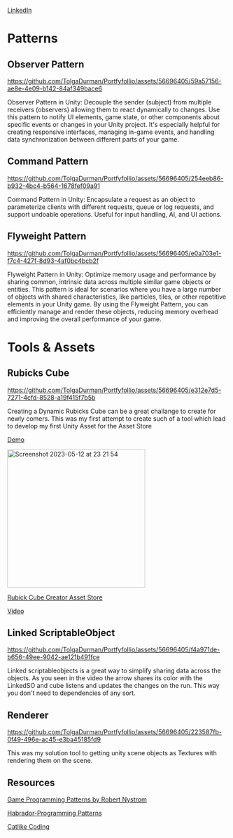 [LinkedIn](https://www.linkedin.com/in/tolgadurman/)

# Patterns

## **Observer Pattern**

https://github.com/TolgaDurman/Portfyfollio/assets/56696405/59a57156-ae8e-4e09-b142-84af349bace6


Observer Pattern in Unity: Decouple the sender (subject) from multiple receivers (observers) allowing them to react dynamically to changes. Use this pattern to notify UI elements, game state, or other components about specific events or changes in your Unity project. It's especially helpful for creating responsive interfaces, managing in-game events, and handling data synchronization between different parts of your game.


## **Command Pattern**

https://github.com/TolgaDurman/Portfyfollio/assets/56696405/254eeb86-b932-4bc4-b564-1678fef09a91

Command Pattern in Unity: Encapsulate a request as an object to parameterize clients with different requests, queue or log requests, and support undoable operations. Useful for input handling, AI, and UI actions.


## **Flyweight Pattern**

https://github.com/TolgaDurman/Portfyfollio/assets/56696405/e0a703e1-f7c4-427f-8d93-4af0bc4bcb2f

Flyweight Pattern in Unity: Optimize memory usage and performance by sharing common, intrinsic data across multiple similar game objects or entities. This pattern is ideal for scenarios where you have a large number of objects with shared characteristics, like particles, tiles, or other repetitive elements in your Unity game. By using the Flyweight Pattern, you can efficiently manage and render these objects, reducing memory overhead and improving the overall performance of your game.


# Tools & Assets

## **Rubicks Cube**

https://github.com/TolgaDurman/Portfyfollio/assets/56696405/e312e7d5-7271-4cfd-8528-a19f415f7b5b

Creating a Dynamic Rubicks Cube can be a great challange to create for newly comers. This was my first attempt to create such of a tool which lead to develop my first Unity Asset for the Asset Store 

[Demo](https://tolgadurman.itch.io/rubiks-cube)

<img width="315" alt="Screenshot 2023-05-12 at 23 21 54" src="https://github.com/TolgaDurman/Portfyfollio/assets/56696405/d7910ccc-2362-4285-a4c5-fa48e1e067eb">

[Rubick Cube Creator Asset Store](https://assetstore.unity.com/packages/templates/packs/rubick-cube-creator-254138)

[Video](https://www.youtube.com/watch?v=UtpFlkLpzt4&ab_channel=YourGameDev)

## **Linked ScriptableObject**

https://github.com/TolgaDurman/Portfyfollio/assets/56696405/f4a971de-b656-49ee-9042-ae121b491fce

Linked scriptableobjects is a great way to simplify sharing data across the objects. As you seen in the video the arrow shares its color with the LinkedSO and cube listens and updates the changes on the run. This way you don't need to dependencies of any sort.

## **Renderer**

https://github.com/TolgaDurman/Portfyfollio/assets/56696405/223587fb-0f49-496e-ac45-e3ba45185fd9

This was my solution tool to getting unity scene objects as Textures with rendering them on the scene.


## Resources
[Game Programming Patterns by Robert Nystrom](https://gameprogrammingpatterns.com/contents.html)

[Habrador-Programming Patterns](https://github.com/Habrador/Unity-Programming-Patterns)

[Catlike Coding](https://catlikecoding.com/unity/tutorials/)

